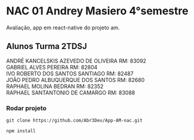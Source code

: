 # NAC 01 Andrey Masiero 4°semestre

Avaliação, app em react-native do projeto am.

## Alunos Turma 2TDSJ 

ANDRÉ KANCELSKIS AZEVEDO DE OLIVEIRA RM: 83092<BR/>
GABRIEL ALVES PEREIRA RM: 82804<BR/>
IVO ROBERTO DOS SANTOS SANTIAGO RM: 82487<BR/>
JOÃO PEDRO ALBUQUERQUE DOS SANTOS RM: 82680<BR/>
RAPHAEL MOLINA BEDRAN RM: 82352<BR/>
RAPHAEL SANTANTONIO DE CAMARGO RM: 83088<BR/>

### Rodar  projeto

```
git clone https://github.com/Abr3Dev/App-AM-nac.git
```



```
npm install
```
